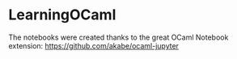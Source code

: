 # LearningOCaml

The notebooks were created thanks to the great OCaml Notebook extension: https://github.com/akabe/ocaml-jupyter
